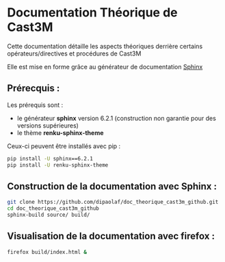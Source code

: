 # Documentation Théorique de Cast3M

Cette documentation détaille les aspects théoriques derrière certains opérateurs/directives et procédures de Cast3M

Elle est mise en forme grâce au générateur de documentation [Sphinx](https://www.sphinx-doc.org/en/master/)

## Prérecquis :
Les prérequis sont :
- le générateur **sphinx** version 6.2.1 (construction non garantie pour des versions supérieures)
- le thème **renku-sphinx-theme**

Ceux-ci peuvent être installés avec pip :
```bash
pip install -U sphinx==6.2.1
pip install -U renku-sphinx-theme
```

## Construction de la documentation avec Sphinx :
```bash
git clone https://github.com/dipaolaf/doc_theorique_cast3m_github.git
cd doc_theorique_cast3m_github
sphinx-build source/ build/
```

## Visualisation de la documentation avec firefox :
```bash
firefox build/index.html &
```
